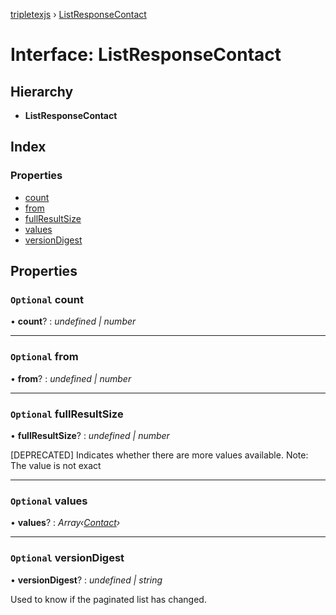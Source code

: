 [tripletexjs](../README.md) › [ListResponseContact](listresponsecontact.md)

# Interface: ListResponseContact

## Hierarchy

* **ListResponseContact**

## Index

### Properties

* [count](listresponsecontact.md#optional-count)
* [from](listresponsecontact.md#optional-from)
* [fullResultSize](listresponsecontact.md#optional-fullresultsize)
* [values](listresponsecontact.md#optional-values)
* [versionDigest](listresponsecontact.md#optional-versiondigest)

## Properties

### `Optional` count

• **count**? : *undefined | number*

___

### `Optional` from

• **from**? : *undefined | number*

___

### `Optional` fullResultSize

• **fullResultSize**? : *undefined | number*

[DEPRECATED] Indicates whether there are more values available. Note: The value is not exact

___

### `Optional` values

• **values**? : *Array‹[Contact](contact.md)›*

___

### `Optional` versionDigest

• **versionDigest**? : *undefined | string*

Used to know if the paginated list has changed.
